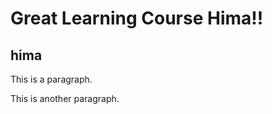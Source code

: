 <!DOCTYPE html>
<html>
<body>
<H1> Great Learning Course Hima!! </H1>
<H2> hima </H2>
<p>This is a paragraph.</p>
<p>This is another paragraph.</p>

</body>
</html>

